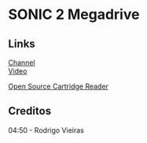 # SONIC 2 Megadrive

## Links
[Channel](https://www.youtube.com/channel/UCFoWwgoWsV5S6YUhWTMLMNQ)  
[Video](https://youtu.be/DAuSCl4Lkrk)  

[Open Source Cartridge Reader](https://github.com/sanni/cartreader)  

## Creditos
04:50 - Rodrigo Vieiras